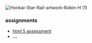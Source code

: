 ![Honkai-Star-Rail-artwork-Robin-H (1)](https://github.com/user-attachments/assets/2b2c59d6-554a-4df7-8b6c-706945f7ff7a)

### assignments
* [html 5 assessment](https://ercarle.github.io/ifsc-1310/assignments/html5assessment.html)
* **...**
